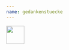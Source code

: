 ```yaml
---
name: gedankenstuecke
---
```


<a href="https://personalgenomes.wordpress.com/author/gedankenstuecke/"> <img alt="" src="https://0.gravatar.com/avatar/383fe45aca4dec367d997410fb904b3b?s=144&amp;d=https%3A%2F%2F0.gravatar.com%2Favatar%2Fad516503a11cd5ca435acc9bb6523536%3Fs%3D48&amp;r=G" class="avatar avatar-48 grav-hashed" height="48" width="48" originals="48" src-orig="https://0.gravatar.com/avatar/383fe45aca4dec367d997410fb904b3b?s=48&amp;d=https%3A%2F%2F0.gravatar.com%2Favatar%2Fad516503a11cd5ca435acc9bb6523536%3Fs%3D48&amp;r=G" scale="3" id="grav-383fe45aca4dec367d997410fb904b3b-0"></a>
